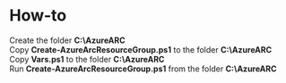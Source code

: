 # How-to
Create the folder **C:\AzureARC**<br/>
Copy **Create-AzureArcResourceGroup.ps1** to the folder **C:\AzureARC**<br/>
Copy **Vars.ps1** to the folder **C:\AzureARC**<br/>
Run **Create-AzureArcResourceGroup.ps1** from the folder **C:\AzureARC**
